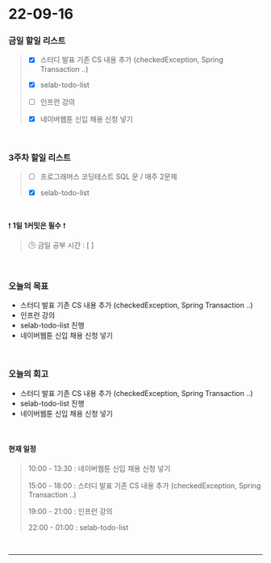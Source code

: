 # 22-09-16
 ### 금일 할일 리스트
> - [x]  스터디 발표 기존 CS 내용 추가 (checkedException, Spring Transaction ..)
>
> - [x]  selab-todo-list
>
> - [ ]  인프런 강의
>
> - [x]  네이버웹툰 신입 채용 신청 넣기

<br/>

### 3주차 할일 리스트  

> - [ ]  프로그래머스 코딩테스트 SQL 문 / 매주 2문제  
>
> - [x]  selab-todo-list

<br/>

❗ **1일 1커밋은 필수** ❗
> 🕒 금일 공부 시간 :  [  ]    
  
<br/>

### 오늘의 목표
- 스터디 발표 기존 CS 내용 추가 (checkedException, Spring Transaction ..)
- 인프런 강의
- selab-todo-list 진행
- 네이버웹툰 신입 채용 신청 넣기

<br>

### 오늘의 회고
- 스터디 발표 기존 CS 내용 추가 (checkedException, Spring Transaction ..)
- selab-todo-list 진행
- 네이버웹툰 신입 채용 신청 넣기

<br>

#### 현재 일정  
> 10:00 - 13:30 : 네이버웹툰 신입 채용 신청 넣기
>
> 15:00 - 18:00 : 스터디 발표 기존 CS 내용 추가 (checkedException, Spring Transaction ..)
>
> 19:00 - 21:00 : 인프런 강의
>
> 22:00 - 01:00 : selab-todo-list

<br/>

------------  